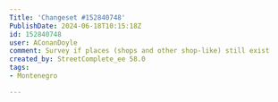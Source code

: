 ```yaml
---
Title: 'Changeset #152840748'
PublishDate: 2024-06-18T10:15:18Z
id: 152840748
user: AConanDoyle
comment: Survey if places (shops and other shop-like) still exist
created_by: StreetComplete_ee 58.0
tags:
- Montenegro

---
```

